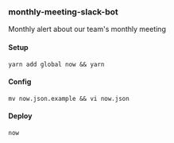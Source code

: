 ### monthly-meeting-slack-bot
Monthly alert about our team's monthly meeting

#### Setup
`yarn add global now && yarn`

#### Config
`mv now.json.example && vi now.json`

#### Deploy
`now`
